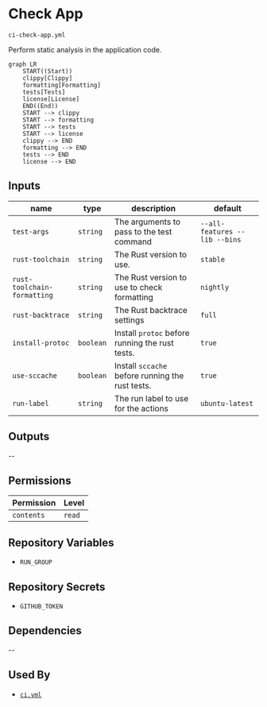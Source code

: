 # Check App

`ci-check-app.yml`

Perform static analysis in the application code.

```mermaid
graph LR
    START((Start))
    clippy[Clippy]
    formatting[Formatting]
    tests[Tests]
    license[License]
    END((End))
    START --> clippy
    START --> formatting
    START --> tests
    START --> license
    clippy --> END
    formatting --> END
    tests --> END
    license --> END
```

## Inputs

| name                        | type      | description                                      | default                       |
|-----------------------------|-----------|--------------------------------------------------|-------------------------------|
| `test-args`                 | `string`  | The arguments to pass to the test command        | `--all-features --lib --bins` |
| `rust-toolchain`            | `string`  | The Rust version to use.                         | `stable`                      |
| `rust-toolchain-formatting` | `string`  | The Rust version to use to check formatting      | `nightly`                     |
| `rust-backtrace`            | `string`  | The Rust backtrace settings                      | `full`                        |
| `install-protoc`            | `boolean` | Install `protoc` before running the rust tests.  | `true`                        |
| `use-sccache`               | `boolean` | Install `sccache` before running the rust tests. | `true`                        |
| `run-label`                 | `string`  | The run label to use for the actions             | `ubuntu-latest`               |

## Outputs

--

## Permissions

| Permission | Level  |
|------------|--------|
| `contents` | `read` |

## Repository Variables

- `RUN_GROUP`

## Repository Secrets

- `GITHUB_TOKEN`

## Dependencies

--

## Used By

- [`ci.yml`](ci.md)
